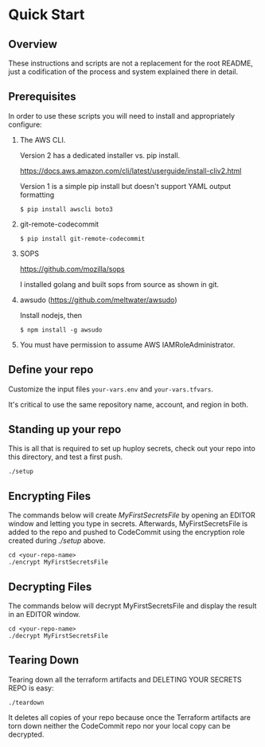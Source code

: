# Quick Start

## Overview

These instructions and scripts are not a replacement for the root README,
just a codification of the process and system explained there in detail.

## Prerequisites

In order to use these scripts you will need to install and appropriately
configure:

1. The AWS CLI.

   Version 2 has a dedicated installer vs. pip install.

   https://docs.aws.amazon.com/cli/latest/userguide/install-cliv2.html

   Version 1 is a simple pip install but doesn't support YAML output formatting

   ```$ pip install awscli boto3```

2. git-remote-codecommit

   ```$ pip install git-remote-codecommit```

3. SOPS

   https://github.com/mozilla/sops

   I installed golang and built sops from source as shown in git.

4. awsudo (https://github.com/meltwater/awsudo)

   Install nodejs,  then

   ```$ npm install -g awsudo```

5. You must have permission to assume AWS IAMRoleAdministrator.

## Define your repo

Customize the input files `your-vars.env` and `your-vars.tfvars`.

It's critical to use the same repository name, account, and region in both.

## Standing up your repo

This is all that is required to set up huploy secrets,  check out your repo
into this directory,  and test a first push.

```./setup```

## Encrypting Files

The commands below will create *MyFirstSecretsFile* by opening an EDITOR
window and letting you type in secrets.   Afterwards, MyFirstSecretsFile
is added to the repo and pushed to CodeCommit using the encryption role
created during *./setup* above.

```
cd <your-repo-name>
./encrypt MyFirstSecretsFile
```

## Decrypting Files

The commands below will decrypt MyFirstSecretsFile and display the result
in an EDITOR window.

```
cd <your-repo-name>
./decrypt MyFirstSecretsFile
```

## Tearing Down

Tearing down all the terraform artifacts and DELETING YOUR SECRETS REPO
is easy:

```
./teardown
```

It deletes all copies of your repo because once the Terraform artifacts
are torn down neither the CodeCommit repo nor your local copy can be
decrypted.
